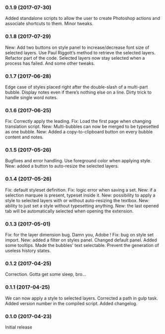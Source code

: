 ### 0.1.9 (2017-07-30)
Added standalone scripts to allow the user to create Photoshop actions and associate shortcuts to them.
Minor tweaks.


### 0.1.8 (2017-07-29)
New: Add two buttons on style panel to increase/decrease font size of selected layers.
Use Paul Riggott’s method to retrieve the selected layers. Refactor part of the code.
Selected layers now stay selected when a process has failed.
And some other tweaks.


### 0.1.7 (2017-06-28)
Edge case of styles placed right after the double-slash of a multi-part  bubble.
Display notes even if there’s nothing else on a line.
Dirty trick to handle single word notes.


### 0.1.6 (2017-06-25)
Fix: Correctly apply the leading.
Fix: Load the first page when changing translation script.
New: Multi-bubbles can now be merged to be typesetted as one bubble.
New: Added a copy-to-clipboard button on every bubble content and notes.


### 0.1.5 (2017-05-26)
Bugfixes and error handling.
Use foreground color when applying style.
New: added a button to auto-resize the selected layers.


### 0.1.4 (2017-05-26)
Fix: default styleset definition.
Fix: logic error when saving a set.
New: if a selection marquee is present, typeset inside it.
New: possibility to apply a style to selected layers with or without auto-resizing the textbox.
New: ability to just set a style without typesetting anything.
New: the last opened tab will be automatically selected when opening the extension.


### 0.1.3 (2017-05-01)
Fix: for the layer dimension bug. Damn you, Adobe !
Fix: bug on style set import.
New: added a filter on styles panel.
Changed default panel.
Added some tooltips.
Made the bubbles' text selectable.
Prevent the generation of useless history states.


### 0.1.2 (2017-04-25)
Correction. Gotta get some sleep, bro...


### 0.1.1 (2017-04-25)
We can now apply a style to selected layers.
Corrected a path in gulp task.
Added version number in the compiled script.
Added changelog.


### 0.1.0 (2017-04-23)
Initial release